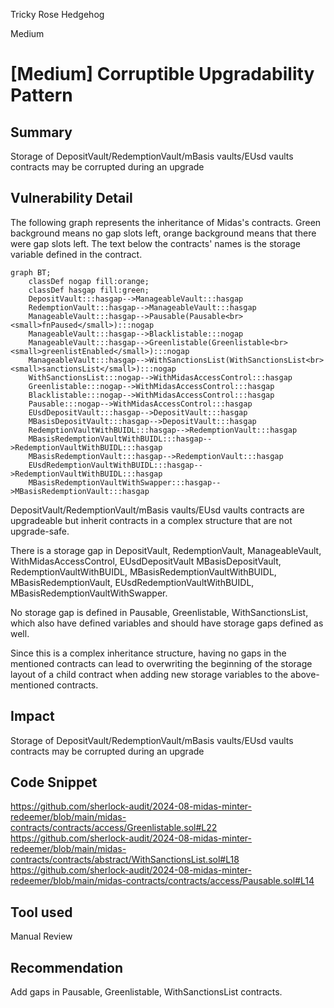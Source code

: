 Tricky Rose Hedgehog

Medium

# [Medium] Corruptible Upgradability Pattern

## Summary

Storage of DepositVault/RedemptionVault/mBasis vaults/EUsd vaults contracts may be corrupted during an upgrade

## Vulnerability Detail

The following graph represents the inheritance of Midas's contracts. Green background means no gap slots left, orange background means that there were gap slots left. The text below the contracts' names is the storage variable defined in the contract.

```mermaid
graph BT;
    classDef nogap fill:orange;
    classDef hasgap fill:green;
    DepositVault:::hasgap-->ManageableVault:::hasgap
    RedemptionVault:::hasgap-->ManageableVault:::hasgap
    ManageableVault:::hasgap-->Pausable(Pausable<br><small>fnPaused</small>):::nogap
    ManageableVault:::hasgap-->Blacklistable:::nogap
    ManageableVault:::hasgap-->Greenlistable(Greenlistable<br><small>greenlistEnabled</small>):::nogap
    ManageableVault:::hasgap-->WithSanctionsList(WithSanctionsList<br><small>sanctionsList</small>):::nogap
    WithSanctionsList:::nogap-->WithMidasAccessControl:::hasgap
    Greenlistable:::nogap-->WithMidasAccessControl:::hasgap
    Blacklistable:::nogap-->WithMidasAccessControl:::hasgap
    Pausable:::nogap-->WithMidasAccessControl:::hasgap
    EUsdDepositVault:::hasgap-->DepositVault:::hasgap
    MBasisDepositVault:::hasgap-->DepositVault:::hasgap
    RedemptionVaultWithBUIDL:::hasgap-->RedemptionVault:::hasgap
    MBasisRedemptionVaultWithBUIDL:::hasgap-->RedemptionVaultWithBUIDL:::hasgap
    MBasisRedemptionVault:::hasgap-->RedemptionVault:::hasgap
    EUsdRedemptionVaultWithBUIDL:::hasgap-->RedemptionVaultWithBUIDL:::hasgap
    MBasisRedemptionVaultWithSwapper:::hasgap-->MBasisRedemptionVault:::hasgap
```

DepositVault/RedemptionVault/mBasis vaults/EUsd vaults contracts are upgradeable but inherit contracts in a complex structure that are not upgrade-safe.

There is a storage gap in DepositVault, RedemptionVault, ManageableVault, WithMidasAccessControl, EUsdDepositVault MBasisDepositVault, RedemptionVaultWithBUIDL, MBasisRedemptionVaultWithBUIDL, MBasisRedemptionVault, EUsdRedemptionVaultWithBUIDL, MBasisRedemptionVaultWithSwapper.

No storage gap is defined in Pausable, Greenlistable, WithSanctionsList, which also have defined variables and should have storage gaps defined as well.

Since this is a complex inheritance structure, having no gaps in the mentioned contracts can lead to overwriting the beginning of the storage layout of a child contract when adding new storage variables to the above-mentioned contracts.

## Impact

Storage of DepositVault/RedemptionVault/mBasis vaults/EUsd vaults contracts may be corrupted during an upgrade

## Code Snippet

https://github.com/sherlock-audit/2024-08-midas-minter-redeemer/blob/main/midas-contracts/contracts/access/Greenlistable.sol#L22
https://github.com/sherlock-audit/2024-08-midas-minter-redeemer/blob/main/midas-contracts/contracts/abstract/WithSanctionsList.sol#L18
https://github.com/sherlock-audit/2024-08-midas-minter-redeemer/blob/main/midas-contracts/contracts/access/Pausable.sol#L14

## Tool used

Manual Review

## Recommendation

Add gaps in Pausable, Greenlistable, WithSanctionsList contracts.